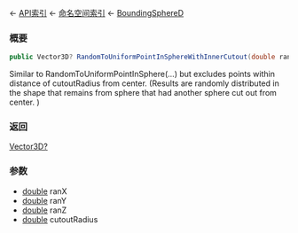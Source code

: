 ← [API索引](Api-Index) ← [命名空间索引](Namespace-Index) ← [BoundingSphereD](VRageMath.BoundingSphereD)

### 概要

```csharp
public Vector3D? RandomToUniformPointInSphereWithInnerCutout(double ranX, double ranY, double ranZ, double cutoutRadius)
```

Similar to RandomToUniformPointInSphere(...) but excludes points within distance of cutoutRadius from center. (Results are randomly distributed in the shape that remains from sphere that had another sphere cut out from center. )

### 返回

[Vector3D?](https://docs.microsoft.com/en-us/dotnet/api/System.Nullable-1?view=netframework-4.6)



### 参数

* [double](https://docs.microsoft.com/en-us/dotnet/api/System.Double?view=netframework-4.6) ranX
* [double](https://docs.microsoft.com/en-us/dotnet/api/System.Double?view=netframework-4.6) ranY
* [double](https://docs.microsoft.com/en-us/dotnet/api/System.Double?view=netframework-4.6) ranZ
* [double](https://docs.microsoft.com/en-us/dotnet/api/System.Double?view=netframework-4.6) cutoutRadius
